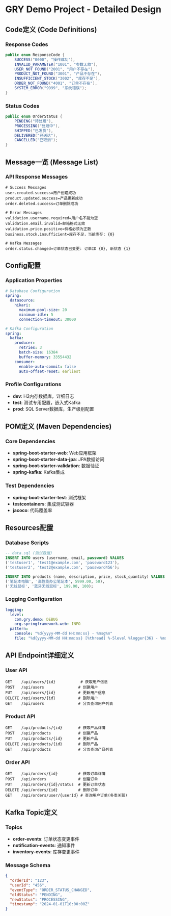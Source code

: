 # GRY Demo Project - Detailed Design

## Code定义 (Code Definitions)

### Response Codes
```java
public enum ResponseCode {
    SUCCESS("0000", "操作成功"),
    INVALID_PARAMETER("1001", "参数无效"),
    USER_NOT_FOUND("2001", "用户不存在"),
    PRODUCT_NOT_FOUND("3001", "产品不存在"),
    INSUFFICIENT_STOCK("3002", "库存不足"),
    ORDER_NOT_FOUND("4001", "订单不存在"),
    SYSTEM_ERROR("9999", "系统错误");
}
```

### Status Codes
```java
public enum OrderStatus {
    PENDING("待处理"),
    PROCESSING("处理中"),
    SHIPPED("已发货"),
    DELIVERED("已送达"),
    CANCELLED("已取消");
}
```

## Message一览 (Message List)

### API Response Messages
```properties
# Success Messages
user.created.success=用户创建成功
product.updated.success=产品更新成功
order.deleted.success=订单删除成功

# Error Messages
validation.username.required=用户名不能为空
validation.email.invalid=邮箱格式无效
validation.price.positive=价格必须为正数
business.stock.insufficient=库存不足，当前库存: {0}

# Kafka Messages
order.status.changed=订单状态已变更: 订单ID {0}, 新状态 {1}
```

## Config配置

### Application Properties
```yaml
# Database Configuration
spring:
  datasource:
    hikari:
      maximum-pool-size: 20
      minimum-idle: 5
      connection-timeout: 30000

# Kafka Configuration
spring:
  kafka:
    producer:
      retries: 3
      batch-size: 16384
      buffer-memory: 33554432
    consumer:
      enable-auto-commit: false
      auto-offset-reset: earliest
```

### Profile Configurations
- **dev**: H2内存数据库，详细日志
- **test**: 测试专用配置，嵌入式Kafka
- **prod**: SQL Server数据库，生产级别配置

## POM定义 (Maven Dependencies)

### Core Dependencies
- **spring-boot-starter-web**: Web应用框架
- **spring-boot-starter-data-jpa**: JPA数据访问
- **spring-boot-starter-validation**: 数据验证
- **spring-kafka**: Kafka集成

### Test Dependencies
- **spring-boot-starter-test**: 测试框架
- **testcontainers**: 集成测试容器
- **jacoco**: 代码覆盖率

## Resources配置

### Database Scripts
```sql
-- data.sql (测试数据)
INSERT INTO users (username, email, password) VALUES 
('testuser1', 'test1@example.com', 'password123'),
('testuser2', 'test2@example.com', 'password456');

INSERT INTO products (name, description, price, stock_quantity) VALUES 
('笔记本电脑', '高性能办公笔记本', 5999.00, 50),
('无线鼠标', '蓝牙无线鼠标', 199.00, 100);
```

### Logging Configuration
```yaml
logging:
  level:
    com.gry.demo: DEBUG
    org.springframework.web: INFO
  pattern:
    console: "%d{yyyy-MM-dd HH:mm:ss} - %msg%n"
    file: "%d{yyyy-MM-dd HH:mm:ss} [%thread] %-5level %logger{36} - %msg%n"
```

## API Endpoint详细定义

### User API
```
GET    /api/users/{id}           # 获取用户信息
POST   /api/users               # 创建用户
PUT    /api/users/{id}          # 更新用户信息
DELETE /api/users/{id}          # 删除用户
GET    /api/users               # 分页查询用户列表
```

### Product API
```
GET    /api/products/{id}       # 获取产品详情
POST   /api/products            # 创建产品
PUT    /api/products/{id}       # 更新产品
DELETE /api/products/{id}       # 删除产品
GET    /api/products            # 分页查询产品列表
```

### Order API
```
GET    /api/orders/{id}         # 获取订单详情
POST   /api/orders              # 创建订单
PUT    /api/orders/{id}/status  # 更新订单状态
DELETE /api/orders/{id}         # 删除订单
GET    /api/orders/user/{userId} # 查询用户订单(多表关联)
```

## Kafka Topic定义

### Topics
- **order-events**: 订单状态变更事件
- **notification-events**: 通知事件
- **inventory-events**: 库存变更事件

### Message Schema
```json
{
  "orderId": "123",
  "userId": "456",
  "eventType": "ORDER_STATUS_CHANGED",
  "oldStatus": "PENDING",
  "newStatus": "PROCESSING",
  "timestamp": "2024-01-01T10:00:00Z"
}
```